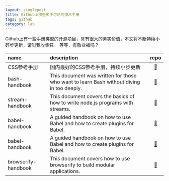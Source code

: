 ```yaml
---
layout: singlepost
title: Github上那些炙手可热的技术手册
tags: github
category: lab
---
```


Github上有一些手册类型的开源项目，具有很大的务实价值，本文将不断持续小碎步更新，请叫我收集狂。
等等，有敬业福吗？

<!-- more -->

| name       | description       | repo |
| :------------- | :------------- | :------:  |
| CSS参考手册  | 国内最好的CSS参考手册，持续小步更新 | [:link:](https://github.com/doyoe/css-handbook) |
| bash-handbook  | This document was written for those who want to learn Bash without diving in too deeply.  | [:link:](https://github.com/denysdovhan/bash-handbook) |
| stream-handbook  | This document covers the basics of how to write node.js programs with streams.  | [:link:](https://github.com/substack/stream-handbook) |
| babel-handbook  | A guided handbook on how to use Babel and how to create plugins for Babel.  | [:link:](https://github.com/thejameskyle/babel-handbook) |
| babel-handbook  | A guided handbook on how to use Babel and how to create plugins for Babel.  | [:link:](https://github.com/thejameskyle/babel-handbook) |
| browserify-handbook  | This document covers how to use browserify to build modular applications.  | [:link:](https://github.com/substack/browserify-handbook) |
